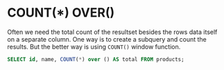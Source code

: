 # COUNT(*) OVER()

Often we need the total count of the resultset  besides the rows data itself on a separate column.
One way is to create a subquery and count the results. But the better way is using `COUNT()` window function.

```sql
SELECT id, name, COUNT(*) over () AS total FROM products; 
```
